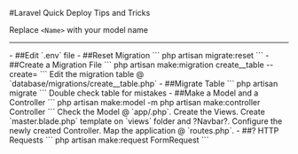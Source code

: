 #Laravel Quick Deploy Tips and Tricks

Replace `<Name>` with your model name
<hr/>
- ##Edit `.env` file
- ##Reset Migration
```
	php artisan migrate:reset
```
- ##Create a Migration File
```
	php artisan make:migration create_<Name>_table --create=<Name>
```
Edit the migration table @ `database/migrations/create_<Name>_table.php`
- ##Migrate Table
```
	php artisan migrate
```
Double check table for mistakes
- ##Make a Model and a Controller
```
	php artisan make:model <Name> -m
    php artisan make:controller <Name>Controller
```
Check the Model @ `app/<Name>.php`.
Create the Views.
Create `master.blade.php` template on `views` folder and ?Navbar?.
Configure the newly created Controller.
Map the application @ `routes.php`.
- ##? HTTP Requests
```
	php artisan make:request <Name>FormRequest
```